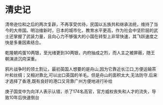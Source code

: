 # 清史记

清帝逊位和之后的两次复辟，不再享受优待，民国以五族共和继承法统，维持了当今的大帝国。明治维新时，日本的城市化，教育水平更高，作为社会中坚阶层的武士还掌握了武装力量，且向心力不够强大的小国在转型上非常快速，其飞跃速度之快是多重因素结合。

乾隆朝鸡蛋10两银，至光绪更到30两银，内府抽成之烈，而人主之被屏蔽，随王朝演进沉疴深重。

鸦片战争时的领土割让，最初英国人想要的是舟山,因为它靠近长江口,方便运输茶叶和丝绸；又相对靠北,可以出口英国的羊毛。但是舟山的面积太大,无法防守.后来才选择了香港,既有良好的港口又背靠广州方便地进行补给

庚子国变中为向洋人表示认错，杀了174名高官，官方威权丧失和人才的流失，导致10年后快速倒台
